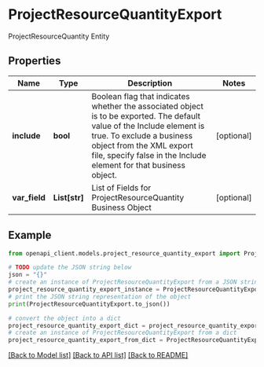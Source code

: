 # ProjectResourceQuantityExport

ProjectResourceQuantity Entity

## Properties

Name | Type | Description | Notes
------------ | ------------- | ------------- | -------------
**include** | **bool** | Boolean flag that indicates whether the associated object is to be exported. The default value of the Include element is true. To exclude a business object from the XML export file, specify false in the Include element for that business object. | [optional] 
**var_field** | **List[str]** | List of Fields for ProjectResourceQuantity Business Object | [optional] 

## Example

```python
from openapi_client.models.project_resource_quantity_export import ProjectResourceQuantityExport

# TODO update the JSON string below
json = "{}"
# create an instance of ProjectResourceQuantityExport from a JSON string
project_resource_quantity_export_instance = ProjectResourceQuantityExport.from_json(json)
# print the JSON string representation of the object
print(ProjectResourceQuantityExport.to_json())

# convert the object into a dict
project_resource_quantity_export_dict = project_resource_quantity_export_instance.to_dict()
# create an instance of ProjectResourceQuantityExport from a dict
project_resource_quantity_export_from_dict = ProjectResourceQuantityExport.from_dict(project_resource_quantity_export_dict)
```
[[Back to Model list]](../README.md#documentation-for-models) [[Back to API list]](../README.md#documentation-for-api-endpoints) [[Back to README]](../README.md)


